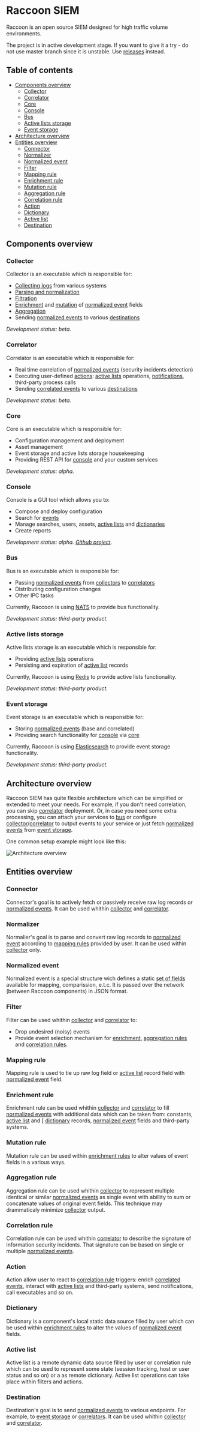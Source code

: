 # Raccoon SIEM
Raccoon is an open source SIEM designed for high traffic volume environments.

The project is in active development stage. If you want to give it a try - do not use master branch since it is unstable. 
Use [releases](https://github.com/tephrocactus/raccoon-siem/releases) instead.

## Table of contents
* [Components overview](#components-overview)
  * [Collector](#collector)
  * [Correlator](#correlator)
  * [Core](#core)
  * [Console](#console)
  * [Bus](#bus)
  * [Active lists storage](#active-lists-storage)
  * [Event storage](#event-storage)
* [Architecture overview](#architecture-overview)
* [Entities overview](#entities-overview)
  * [Connector](#connector)
  * [Normalizer](#normalizer)
  * [Normalized event](#normalized-event)
  * [Filter](#filter)
  * [Mapping rule](#mapping-rule)
  * [Enrichment rule](#enrichment-rule)
  * [Mutation rule](#mutation-rule)
  * [Aggregation rule](#aggregation-rule)
  * [Correlation rule](#correlation-rule)
  * [Action](#action)
  * [Dictionary](#dictionary)
  * [Active list](#active-list)
  * [Destination](#destination)

## Components overview

### Collector
Collector is an executable which is responsible for:
* [Collecting logs](#connector) from various systems
* [Parsing and normalization](#normalizer)
* [Filtration](#filter)
* [Enrichment](#enrichment-rule) and [mutation](#mutation-rule) of [normalized event](#normalized-event) fields
* [Aggregation](#aggregation-rule)
* Sending [normalized events](#normalized-event) to various [destinations](#destination)

*Development status: beta.*

### Correlator
Correlator is an executable which is responsible for:
* Real time correlation of [normalized events](#normalized-event) (security incidents detection)
* Executing user-defined [actions](#action): 
[active lists](#active-list) operations, 
[notifications](#notification),
third-party process calls
* Sending [correlated events](#normalized-event) to various [destinations](#destination)

*Development status: beta.*

### Core
Core is an executable which is responsible for:
* Configuration management and deployment
* Asset management
* Event storage and active lists storage housekeeping
* Providing REST API for [console](#console) and your custom services

*Development status: alpha.*

### Console
Console is a GUI tool which allows you to:
* Compose and deploy configuration
* Search for [events](#normalized-event)
* Manage searches, users, assets, [active lists](#active-list) and [dictionaries](#dictionary)
* Create reports

*Development status: alpha. [Github project](https://github.com/tephrocactus/raccoon-console).*

### Bus
Bus is an executable which is responsible for:
* Passing [normalized events](#normalized-event) from [collectors](#collector) to [correlators](#correlator)
* Distributing configuration changes
* Other IPC tasks

Currently, Raccoon is using [NATS](https://nats.io/) to provide bus functionality.

*Development status: third-party product.*

### Active lists storage
Active lists storage is an executable which is responsible for:
* Providing [active lists](#active-list) operations
* Persisting and expiration of [active list](#active-list) records

Currently, Raccoon is using [Redis](https://redis.io/) to provide active lists functionality.

*Development status: third-party product.*

### Event storage
Event storage is an executable which is responsible for:
* Storing [normalized events](#normalized-event) (base and correlated)
* Providing search functionality for [console](#console)
via [core](#core)

Currently, Raccoon is using [Elasticsearch](https://www.elastic.co/products/elasticsearch) to provide event storage functionality.

*Development status: third-party product.*

## Architecture overview
Raccoon SIEM has quite flexible architecture which can be simplified or extended to meet your needs. For example, if you don't need correlation, you can skip [correlator](#correlator) deployment. Or, in case you need some extra processing, you can attach your services to [bus](#bus) or configure [collector](#collector)/[correlator](#correlator) to output events to your service or just fetch [normalized events](#normalized-event) from [event storage](#event-storage).

One common setup example might look like this:

![Architecture overview](https://github.com/tephrocactus/raccoon-siem/blob/master/docs/example_arch.png)

## Entities overview

### Connector
Connector's goal is to actively fetch or passively receive raw log records or [normalized events](#normalized-event). It can be used whithin [collector](#collector) and [correlator](#correlator).

### Normalizer
Normalier's goal is to parse and convert raw log records to [normalized event](#normalized-event) according to [mapping rules](#mapping-rule) provided by user. It can be used within [collector](#collector) only.

### Normalized event
Normalized event is a special structure wich defines a static [set of fields](https://github.com/tephrocactus/raccoon-siem/blob/master/sdk/normalization/event.go#L32) available for mapping, comparission, e.t.c. It is passed over the network (between Raccoon components) in JSON format.

### Filter
Filter can be used whithin [collector](#collector) and [correlator](#correlator) to:
* Drop undesired (noisy) events
* Provide event selection mechanism for 
[enrichment](#enrichment-rule),
[aggregation rules](#aggregation-rule) and 
[correlation rules](#correlation-rule).

### Mapping rule
Mapping rule is used to tie up raw log field or [active list](#active-list) record field with [normalized event](#normalized-event) field.

### Enrichment rule
Enrichment rule can be used whithin [collector](#collector) and [correlator](#correlator) to fill [normalized events](#normalized-event) with additional data which can be taken from: 
constants, 
[active list](#active-list) and [
[dictionary](#dictionary) records, 
[normalized event](#normalized-event) fields and 
third-party systems.

### Mutation rule
Mutation rule can be used within [enrichment rules](#enrichment-rule) to alter values of event fields in a various ways.

### Aggregation rule
Aggregation rule can be used whithin [collector](#collector) to represent multiple identical or similar [normalized events](#normalized-event) as single event with abillity to sum or concatenate values of original event fields. This technique may drammaticaly minimize [collector](#collector) output. 

### Correlation rule
Correlation rule can be used whithin [correlator](#correlator) to describe the signature of information security incidents.
That signature can be based on single or multiple [normalized events](#normalized-event).

### Action
Action allow user to react to [correlation rule](#correlation-rule) triggers: enrich [correlated events](#normalized-event), interact with [active lists](#active-list) and third-party systems, send notifications, call executables and so on.

### Dictionary
Dictionary is a component's local static data source filled by user which can be used within [enrichment rules](#enrichment-rule) to alter the values of [normalized event](#normalized-event) fields.

### Active list
Active list is a remote dynamic data source filled by user or correlation rule which can be used to represent some state (session tracking, host or user status and so on) or a as remote dictionary. Active list operations can take place within filters and actions.

### Destination
Destination's goal is to send [normalized events](#normalized-event) to various endpoints. 
For example, to [event storage](#event-storage) or [correlators](#correlator).
It can be used whithin [collector](#collector) and [correlator](#correlator).
